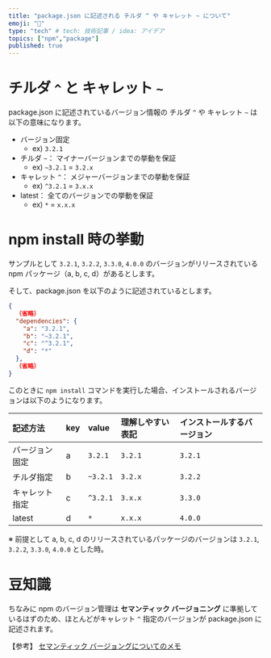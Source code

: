 ```yaml
---
title: "package.json に記述される チルダ ^ や キャレット ~ について"
emoji: "🔖"
type: "tech" # tech: 技術記事 / idea: アイデア
topics: ["npm","package"]
published: true
---
```

# チルダ `^` と キャレット `~`

package.json に記述されているバージョン情報の チルダ `^` や キャレット `~` は以下の意味になります。

- バージョン固定
  - ex) `3.2.1`
- チルダ `~`： マイナーバージョンまでの挙動を保証
  - ex) `~3.2.1` = `3.2.x`
- キャレット `^`： メジャーバージョンまでの挙動を保証
  - ex) `^3.2.1` = `3.x.x`
- latest： 全てのバージョンでの挙動を保証
  - ex) `*` = `x.x.x`


# npm install 時の挙動

サンプルとして `3.2.1`, `3.2.2`, `3.3.0`, `4.0.0` のバージョンがリリースされている npm パッケージ（a, b, c, d）があるとします。

そして、package.json を以下のように記述されているとします。

```json:package.json
{
  （省略）
  "dependencies": {
    "a": "3.2.1",
    "b": "~3.2.1",
    "c": "^3.2.1",
    "d": "*"
  },
  （省略）
}
```

このときに `npm install` コマンドを実行した場合、インストールされるバージョンは以下のようになります。


|記述方法|key|value|理解しやすい表記|インストールするバージョン|
|:----|:----|:----|:----|:----|
|バージョン固定|a|`3.2.1`|`3.2.1`|`3.2.1`|
|チルダ指定|b|`~3.2.1`|`3.2.x`|`3.2.2`|
|キャレット指定|c|`^3.2.1`|`3.x.x`|`3.3.0`|
|latest|d|`*`|`x.x.x`|`4.0.0`|

※ 前提として a, b, c, d のリリースされているパッケージのバージョンは `3.2.1`, `3.2.2`, `3.3.0`, `4.0.0` とした時。

# 豆知識

ちなみに npm のバージョン管理は **セマンティック バージョニング** に準拠しているはずのため、ほとんどがキャレット `^` 指定のバージョンが package.json に記述されます。

【参考】
[セマンティック バージョングについてのメモ](https://qiita.com/sugurutakahashi12345/items/68e9dfb11e84d20acc6d)
